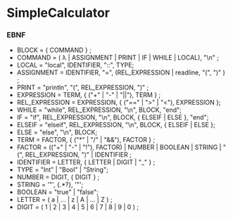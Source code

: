 # SimpleCalculator

### EBNF

* BLOCK = { COMMAND } ;
* COMMAND = ( λ | ASSIGNMENT | PRINT | IF | WHILE | LOCAL), "\n" ;
* LOCAL = "local", IDENTIFIER, "::", TYPE;
* ASSIGNMENT = IDENTIFIER, "=", (REL_EXPRESSION | readline, "(", ")" ) ;
* PRINT = "println", "(", REL_EXPRESSION, ")" ;
* EXPRESSION = TERM, { ("+" | "-" | "||"), TERM } ;
* REL_EXPRESSION = EXPRESSION, { ("==" | ">" | "<"), EXPRESSION };
* WHILE = "while", REL_EXPRESSION, "\n", BLOCK, "end";
* IF = "if", REL_EXPRESSION, "\n", BLOCK, { ELSEIF | ELSE }, "end";
* ELSEIF = "elseif", REL_EXPRESSION, "\n", BLOCK, { ELSEIF | ELSE };
* ELSE = "else", "\n", BLOCK;
* TERM = FACTOR, { ("*" | "/" | "&&"), FACTOR } ;
* FACTOR = (("+" | "-" | "!"), FACTOR) | NUMBER | BOOLEAN | STRING | "(", REL_EXPRESSION, ")" | IDENTIFIER ;
* IDENTIFIER = LETTER, { LETTER | DIGIT | "_" } ;
* TYPE = "Int" | "Bool" | "String"; 
* NUMBER = DIGIT, { DIGIT } ;
* STRING = '"', {.*?}, '"';
* BOOLEAN = "true" | "false";
* LETTER = ( a | ... | z | A | ... | Z ) ;
* DIGIT = ( 1 | 2 | 3 | 4 | 5 | 6 | 7 | 8 | 9 | 0 ) ;
